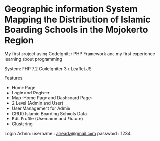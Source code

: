 # Geographic information System Mapping the Distribution of Islamic Boarding Schools in the Mojokerto Region
My first project using CodeIgniter PHP Framework and my first experience learning about programming

System:
PHP 7.2
CodeIgniter 3.x
Leaflet.JS

Features:
- Home Page
- Login and Register
- Map (Home Page and Dashboard Page)
- 2 Level (Admin and User)
- User Management for Admin
- CRUD Islamic Boarding Schools Data
- Edit Profile (Username and Picture)
- Clustering

Login Admin:
username : already@gmail.com
password : 1234
